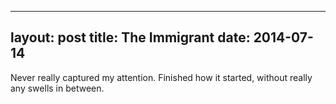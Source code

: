 ------
layout: post
title: The Immigrant 
date:  2014-07-14 
-----
 Never really captured my attention. Finished how it started, without really any swells in between.
